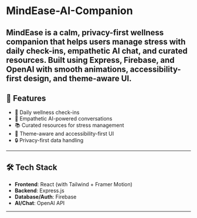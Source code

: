 # MindEase-AI-Companion
MindEase is a calm, privacy-first wellness companion that helps users manage stress with daily check-ins, empathetic AI chat, and curated resources. Built using Express, Firebase, and OpenAI with smooth animations, accessibility-first design, and theme-aware UI.
---

## 🚀 Features  
- 🧘 Daily wellness check-ins  
- 💬 Empathetic AI-powered conversations  
- 📚 Curated resources for stress management  
- 🎨 Theme-aware and accessibility-first UI  
- 🔒 Privacy-first data handling  

---

## 🛠️ Tech Stack  
- **Frontend**: React (with Tailwind + Framer Motion)  
- **Backend**: Express.js  
- **Database/Auth**: Firebase  
- **AI/Chat**: OpenAI API  

---